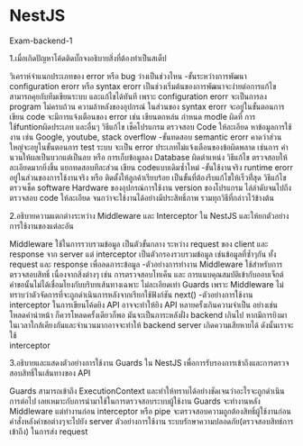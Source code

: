 # NestJS
Exam-backend-1

  1.เมื่อเกิดปัญหาโค้ดติดบั๊กจงอธิบายสิ่งที่ต้องทำเป็นสเต็ป
  
        
  วิเคราห์จำแนกประเภทของ error หรือ bug ว่างเป็นช่วงไหน
  -ขั้นระหว่างการพัฒนา configuration erorr หรือ syntax erorr 
เป็นช่วงเริ่มต้นของการพัฒนาจะง่ายต่อการแก้ไข สามารถคุยกับทีมเขียนระบบ และแก้ไขได้ทันที เพราะ configuration erorr จะเป็นการลง program ไม่ครบถ้วน ความล้าหลังของอุปกรณ์ ในส่วนของ syntax erorr จะอยู่ในขั้นตอนการเขียน code จะมีการแจ้งเตือนของ error เช่น เขียนตกหล่น กำหนด modle ผิดที่ การใช้funtionผิดประเภท และอื่นๆ 
วิธีแก้ไข เช็คโปรแกรม ตรวจสอบ Code ให้ละเอียด หาข้อมูลการใช้งาน เช่น Google, youtube, stack overflow
-ขั้นทดสอบ semantic erorr
คาดว่าส่วนใหญ่จะอยูในขั้นตอนการ test ระบบ จะเป็น error ประเภทไม่แจ้งเตือนของข้อผิดพลาด เช่นการ คำนวนให้ผลเป็นบวกแต่เป็นลบ หรือ การเก็บข้อมูลลง Database ผิดตำแหน่ง
วิธีแก้ไข ตรวจสอบให้ละเอียดมากยิ่งขึ้น แยกทดสอบทีละส่วน เขียน codeแบบเดิมซ้ำใหม่ 
-ขั้นใช้งานจริง runtime erorr
อยู่ในส่วนของการใช้งานจริง หรือ ติดตั้งให้ลูกค้าเรียบร้อย เป็นขั้นที่ต้องรีบแก้ไขให้เร็วที่่สุด
วิธีแก้ไข ตรวจเช็ค software Hardware ของอุปกรณ์การใช้งาน version ของโปรแกรม ไล่ลำดับจนไปถึงตรวจสอบ code ให้ละเอียด จนกว่าจะใช้งานได้อย่างมีประสิทธิ์ภาพ รวมทุกวิธีที่กล่าวไว้ข้างต้น

2.อธิบายความแตกต่างระหว่าง Middleware และ Interceptor ใน NestJS และให้ยกตัวอย่างการใช้งานของแต่ละอัน

Middleware ใช้ในการรวบรวมข้อมูล เป็นตัวขั้นกลาง ระหว่าง request ของ client และ response จาก server
แต่ interceptor เป็นตัวกรองรวบรวมข้อมูล เช่นข้อมูลที่ซ้ำๆกัน ทั้ง request และ response เพื่อลดภาระข้อมูล
-ตัวอย่างการทำงาน Middleware ใช้สำหรับการตรวจสอบสิทธิ์ เนื่องจากสิ่งต่างๆ เช่น การตรวจสอบโทเค็น และ การแนบคุณสมบัติเข้ากับออบเจ็กต์ คำขอนั้นไม่ได้เชื่อมโยงกับบริบทเส้นทางเฉพาะ
ไม่ละเอียดเท่า Guards เพราะ Middleware ไม่ทราบว่าตัวจัดการที่จะถูกดำเนินการหลังจากเรียกใช้ฟังก์ชัน next()
-ตัวอย่างการใช้งาน interceptor
ในการเขียนโค้ดยิง API อาจจะทำให้ยิง API หลายครั้งเกินความจำเป็น อย่างเช่น โหลดคำนำหน้า ก็ควรโหลดครั้งเดียวก็พอ มันจะเป็นภาระหลังฝั่ง backend เกินไป หากมีการยิงมาในเวลาใกล้เคียงกันและจำนวนมากอาจจะทำให้ backend server เกิดความเสียหายได้ ดังนั้นเราจะใช้     
interceptor

3.อธิบายและแสดงตัวอย่างการใช้งาน Guards ใน NestJS เพื่อการรับรองการเข้าถึงและการตรวจสอบสิทธิ์ในเส้นทางของ API
        
Guards สามารถเข้าถึง ExecutionContext และทำให้ทราบได้อย่างชัดเจนว่าอะไรจะถูกดำเนินการต่อไป เลยเหมาะกับการนำมาใช้ในการตรวจสอบระบบผู้ใช้งาน 
Guards จะทำงานหลัง Middleware แต่ทำงานก่อน interceptor หรือ pipe
จะตรวจสอบความถูกต้องสิทธิ์ผู้ใช้งานก่อนคำสั่งหลังคำขอต่างๆจะไปยัง server 
ตัวอย่างการใช้งาน ระบบรักษาความปลอดภัย(ตรวจสอบสิทธ์การเข้าถึง) ในการส่ง request
